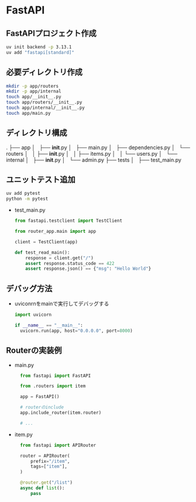 # FastAPI


## FastAPIプロジェクト作成
```bash
uv init backend -p 3.13.1
uv add "fastapi[standard]"
```

## 必要ディレクトリ作成
```bash
mkdir -p app/routers
mkdir -p app/internal
touch app/__init__.py
touch app/routers/__init__.py
touch app/internal/__init__.py
touch app/main.py
```


## ディレクトリ構成
.
├── app
│   ├── __init__.py
│   ├── main.py
│   ├── dependencies.py
│   └── routers
│   │   ├── __init__.py
│   │   ├── items.py
│   │   └── users.py
│   └── internal
│       ├── __init__.py
│       └── admin.py
├── tests
│   ├── test_main.py


## ユニットテスト追加
```bash
uv add pytest
python -m pytest
```

- test_main.py
    ```python
    from fastapi.testclient import TestClient

    from router_app.main import app

    client = TestClient(app)

    def test_read_main():
        response = client.get("/")
        assert response.status_code == 422
        assert response.json() == {"msg": "Hello World"}
    ```

## デバッグ方法
- uviconrnをmainで実行してデバッグする
  ```python
  import uvicorn

  if __name__ == "__main__":
    uvicorn.run(app, host="0.0.0.0", port=8000)
  ```

## Routerの実装例
- main.py
  ```python
    from fastapi import FastAPI

    from .routers import item

    app = FastAPI()

    # routerのinclude
    app.include_router(item.router)

    # ...
  ```


- item.py
  ```python
    from fastapi import APIRouter

    router = APIRouter(
        prefix="/item",
        tags=["item"],
    )

    @router.get("/list")
    async def list():
        pass

  ```
